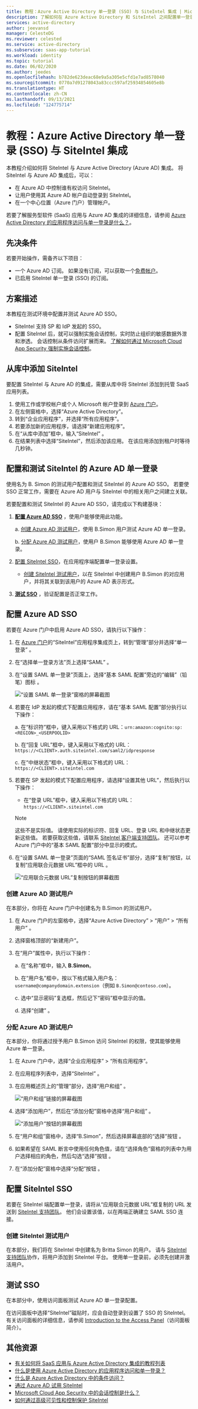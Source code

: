 ```yaml
---
title: 教程：Azure Active Directory 单一登录 (SSO) 与 SiteIntel 集成 | Microsoft Docs
description: 了解如何在 Azure Active Directory 和 SiteIntel 之间配置单一登录。
services: active-directory
author: jeevansd
manager: CelesteDG
ms.reviewer: celested
ms.service: active-directory
ms.subservice: saas-app-tutorial
ms.workload: identity
ms.topic: tutorial
ms.date: 06/02/2020
ms.author: jeedes
ms.openlocfilehash: b782de623deac68e9a5a305e5cfd1e7ad8578040
ms.sourcegitcommit: 0770a7d91278043a83ccc597af25934854605e8b
ms.translationtype: HT
ms.contentlocale: zh-CN
ms.lasthandoff: 09/13/2021
ms.locfileid: "124775714"
---
```

# <a name="tutorial-azure-active-directory-single-sign-on-sso-integration-with-siteintel"></a>教程：Azure Active Directory 单一登录 (SSO) 与 SiteIntel 集成

本教程介绍如何将 SiteIntel 与 Azure Active Directory (Azure AD) 集成。 将 SiteIntel 与 Azure AD 集成后，可以：

* 在 Azure AD 中控制谁有权访问 SiteIntel。
* 让用户使用其 Azure AD 帐户自动登录到 SiteIntel。
* 在一个中心位置（Azure 门户）管理帐户。

若要了解服务型软件 (SaaS) 应用与 Azure AD 集成的详细信息，请参阅 [Azure Active Directory 的应用程序访问与单一登录是什么？](../manage-apps/what-is-single-sign-on.md)。

## <a name="prerequisites"></a>先决条件

若要开始操作，需备齐以下项目：

* 一个 Azure AD 订阅。 如果没有订阅，可以获取一个[免费帐户](https://azure.microsoft.com/free/)。
* 已启用 SiteIntel 单一登录 (SSO) 的订阅。

## <a name="scenario-description"></a>方案描述

本教程在测试环境中配置并测试 Azure AD SSO。

* SiteIntel 支持 SP 和 IdP 发起的 SSO。
* 配置 SiteIntel 后，就可以强制实施会话控制，实时防止组织的敏感数据外泄和渗透。 会话控制从条件访问扩展而来。 [了解如何通过 Microsoft Cloud App Security 强制实施会话控制](/cloud-app-security/proxy-deployment-any-app)。

## <a name="add-siteintel-from-the-gallery"></a>从库中添加 SiteIntel

要配置 SiteIntel 与 Azure AD 的集成，需要从库中将 SiteIntel 添加到托管 SaaS 应用列表。

1. 使用工作或学校帐户或个人 Microsoft 帐户登录到 [Azure 门户](https://portal.azure.com)。
1. 在左侧窗格中，选择“Azure Active Directory”。
1. 转到“企业应用程序”，并选择“所有应用程序”。 
1. 若要添加新的应用程序，请选择“新建应用程序”。
1. 在“从库中添加”框中，输入“SiteIntel” 。
1. 在结果列表中选择“SiteIntel”，然后添加该应用。 在该应用添加到租户时等待几秒钟。

## <a name="configure-and-test-azure-ad-single-sign-on-for-siteintel"></a>配置和测试 SiteIntel 的 Azure AD 单一登录

使用名为 B. Simon 的测试用户配置和测试 SiteIntel 的 Azure AD SSO。 若要使 SSO 正常工作，需要在 Azure AD 用户与 SiteIntel 中的相关用户之间建立关联。

若要配置和测试 SiteIntel 的 Azure AD SSO，请完成以下构建基块：

1. **[配置 Azure AD SSO](#configure-azure-ad-sso)** ，使用户能够使用此功能。  

    a. [创建 Azure AD 测试用户](#create-an-azure-ad-test-user)，使用 B.Simon 用户测试 Azure AD 单一登录。  

    b. [分配 Azure AD 测试用户](#assign-the-azure-ad-test-user)，使用户 B.Simon 能够使用 Azure AD 单一登录。

1. [配置 SiteIntel SSO](#configure-siteintel-sso)，在应用程序端配置单一登录设置。

    * [创建 SiteIntel 测试用户](#create-a-siteintel-test-user)，以在 SiteIntel 中创建用户 B.Simon 的对应用户，并将其关联到该用户的 Azure AD 表示形式。

1. **[测试 SSO](#test-sso)** ，验证配置是否正常工作。

## <a name="configure-azure-ad-sso"></a>配置 Azure AD SSO

若要在 Azure 门户中启用 Azure AD SSO，请执行以下操作：

1. 在 [Azure 门户](https://portal.azure.com/)的“SiteIntel”应用程序集成页上，转到“管理”部分并选择“单一登录”  。
1. 在“选择单一登录方法”页上选择“SAML” 。
1. 在“设置 SAML 单一登录”页面上，选择“基本 SAML 配置”旁边的“编辑”（铅笔）图标  。

   ![“设置 SAML 单一登录”窗格的屏幕截图](common/edit-urls.png)

1. 若要在 IdP 发起的模式下配置应用程序，请在“基本 SAML 配置”部分执行以下操作：

    a. 在“标识符”框中，键入采用以下格式的 URL：`urn:amazon:cognito:sp:<REGION>_<USERPOOLID>`

    b. 在“回复 URL”框中，键入采用以下格式的 URL：`https://<CLIENT>.auth.siteintel.com/saml2/idpresponse`

    c. 在“中继状态”框中，键入采用以下格式的 URL：`https://<CLIENT>.siteintel.com`

1. 若要在 SP 发起的模式下配置应用程序，请选择“设置其他 URL”，然后执行以下操作：

   * 在“登录 URL”框中，键入采用以下格式的 URL：`https://<CLIENT>.siteintel.com`

    > [!NOTE]
    > 这些不是实际值。 请使用实际的标识符、回复 URL、登录 URL 和中继状态更新这些值。 若要获取这些值，请联系 [SiteIntel 客户端支持团队](mailto:support@intalytics.com)。 还可以参考 Azure 门户中的“基本 SAML 配置”部分中显示的模式。

1. 在“设置 SAML 单一登录”页面的“SAML 签名证书”部分，选择“复制”按钮，以复制“应用联合元数据 URL”框中的 URL   。

    ![“应用联合元数据 URL”复制按钮的屏幕截图](common/copy-metadataurl.png)

### <a name="create-an-azure-ad-test-user"></a>创建 Azure AD 测试用户

在本部分，你将在 Azure 门户中创建名为 B.Simon 的测试用户。

1. 在 Azure 门户的左窗格中，选择“Azure Active Directory” > “用户” > “所有用户”  。
1. 选择窗格顶部的“新建用户”。
1. 在“用户”属性中，执行以下操作：

   a. 在“名称”框中，输入 **B.Simon**。  

   b. 在“用户名”框中，按以下格式输入用户名：`username@companydomain.extension`（例如 `B.Simon@contoso.com`）。

   c. 选中“显示密码”复选框，然后记下“密码”框中显示的值。  

   d. 选择“创建”  。

### <a name="assign-the-azure-ad-test-user"></a>分配 Azure AD 测试用户

在本部分，你将通过授予用户 B.Simon 访问 SiteIntel 的权限，使其能够使用 Azure 单一登录。

1. 在 Azure 门户中，选择“企业应用程序” > “所有应用程序”。 
1. 在应用程序列表中，选择“SiteIntel” 。
1. 在应用概述页上的“管理”部分，选择“用户和组” 。

   ![“用户和组”链接的屏幕截图](common/users-groups-blade.png)

1. 选择“添加用户”，然后在“添加分配”窗格中选择“用户和组”  。

    ![“添加用户”按钮的屏幕截图](common/add-assign-user.png)

1. 在“用户和组”窗格中，选择“B.Simon”，然后选择屏幕底部的“选择”按钮  。
1. 如果希望在 SAML 断言中使用任何角色值，请在“选择角色”窗格的列表中为用户选择相应的角色，然后勾选“选择”按钮 。
1. 在“添加分配”窗格中选择“分配”按钮 。

## <a name="configure-siteintel-sso"></a>配置 SiteIntel SSO

若要在 SiteIntel 端配置单一登录，请将从“应用联合元数据 URL”框复制的 URL 发送到 [SiteIntel 支持团队](mailto:support@intalytics.com)。 他们会设置该值，以在两端正确建立 SAML SSO 连接。

### <a name="create-a-siteintel-test-user"></a>创建 SiteIntel 测试用户

在本部分，我们将在 SiteIntel 中创建名为 Britta Simon 的用户。 请与 [SiteIntel 支持团队](mailto:support@intalytics.com)协作，将用户添加到 SiteIntel 平台。 使用单一登录前，必须先创建并激活用户。

## <a name="test-sso"></a>测试 SSO

在本部分中，使用访问面板测试 Azure AD 单一登录配置。

在访问面板中选择“SiteIntel”磁贴时，应会自动登录到设置了 SSO 的 SiteIntel。 有关访问面板的详细信息，请参阅 [Introduction to the Access Panel](https://support.microsoft.com/account-billing/sign-in-and-start-apps-from-the-my-apps-portal-2f3b1bae-0e5a-4a86-a33e-876fbd2a4510)（访问面板简介）。

## <a name="additional-resources"></a>其他资源

- [有关如何将 SaaS 应用与 Azure Active Directory 集成的教程列表](./tutorial-list.md)
- [什么是使用 Azure Active Directory 的应用程序访问和单一登录？](../manage-apps/what-is-single-sign-on.md)
- [什么是 Azure Active Directory 中的条件访问？](../conditional-access/overview.md)
- [通过 Azure AD 试用 SiteIntel](https://aad.portal.azure.com/)
- [Microsoft Cloud App Security 中的会话控制是什么？](/cloud-app-security/proxy-intro-aad)
- [如何通过高级可见性和控制保护 SiteIntel](/cloud-app-security/proxy-intro-aad)